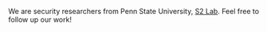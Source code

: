 We are security researchers from Penn State University, [S2 Lab](https://s2.ist.psu.edu/index.html). Feel free to follow up our work!
